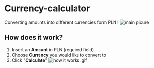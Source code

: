 # Currency-calculator
Converting amounts into different currencies form PLN !
![main picure](https://www.linkpicture.com/q/main_18.png)
## How does it work?
1. Insert an **Amount** in PLN (required field)
2. Choose **Currency** you would like to convert to
3. Click "**Calculate**"
![how it works .gif](https://www.linkpicture.com/q/Animation.gif)
